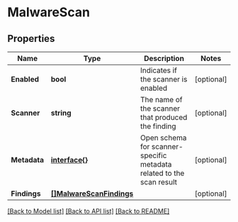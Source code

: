 # MalwareScan

## Properties

Name | Type | Description | Notes
------------ | ------------- | ------------- | -------------
**Enabled** | **bool** | Indicates if the scanner is enabled | [optional] 
**Scanner** | **string** | The name of the scanner that produced the finding | [optional] 
**Metadata** | [**interface{}**](.md) | Open schema for scanner-specific metadata related to the scan result | [optional] 
**Findings** | [**[]MalwareScanFindings**](MalwareScan_findings.md) |  | [optional] 

[[Back to Model list]](../README.md#documentation-for-models) [[Back to API list]](../README.md#documentation-for-api-endpoints) [[Back to README]](../README.md)


